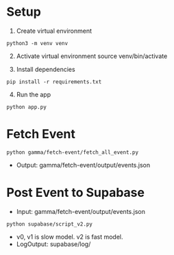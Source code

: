 # Setup

1. Create virtual environment

```
python3 -m venv venv
```

2. Activate virtual environment
   source venv/bin/activate

3. Install dependencies

```
pip install -r requirements.txt
```

4. Run the app

```
python app.py
```

# Fetch Event

```
python gamma/fetch-event/fetch_all_event.py
```

- Output: gamma/fetch-event/output/events.json

# Post Event to Supabase

- Input: gamma/fetch-event/output/events.json

```
python supabase/script_v2.py
```
- v0, v1 is slow model. v2 is fast model.
- LogOutput: supabase/log/
